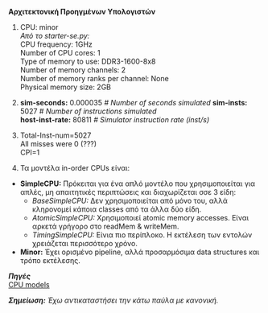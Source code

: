 **Αρχιτεκτονική Προηγμένων Υπολογιστών**
1. CPU: minor  
   _Από το starter-se.py:_  
   CPU frequency: 1GHz  
   Number of CPU cores: 1  
   Type of memory to use: DDR3-1600-8x8  
   Number of memory channels: 2  
   Number of memory ranks per channel: None  
   Physical memory size: 2GB  


2. **sim-seconds:**                                   0.000035                       _# Number of seconds simulated_ 
   **sim-insts:**                                        5027                       _# Number of instructions simulated_  
   **host-inst-rate:**                                  80811                       _# Simulator instruction rate (inst/s)_  


3. Total-Inst-num=5027  
   All misses were 0 (???)  
   CPI=1  
   

4. Τα μοντέλα in-order CPUs είναι:  
* **SimpleCPU:** Πρόκειται για ένα απλό μοντέλο που χρησιμοποιείται για απλές, μη απαιτητικές περιπτώσεις και διαχωρίζεται σσε 3 είδη:  
  * _BaseSimpleCPU:_ Δεν χρησιμοποιείται από μόνο του, αλλά κληρονομεί κάποια classes από τα άλλα δύο είδη. 
  * _AtomicSimpleCPU:_ Χρησιμοποιεί atomic memory accesses. Είναι αρκετά γρήγορο στο readMem & writeMem.
  * _TimingSimpleCPU:_ Είνια πιο περίπλοκο. Η εκτέλεση των εντολών χρειάζεται περισσότερο χρόνο.
* **Minor:** Έχει ορισμένο pipeline, αλλά προσαρμόσιμα data structures και τρόπο εκτέλεσης.  
  





_**Πηγές**_  
[CPU models](https://www.gem5.org/documentation/general_docs/cpu_models/SimpleCPU)

_**Σημείωση:** Έχω αντικαταστήσει την κάτω παύλα με κανονική._
